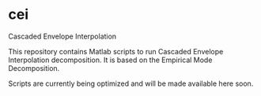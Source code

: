 # cei
Cascaded Envelope Interpolation

This repository contains Matlab scripts to run Cascaded Envelope Interpolation decomposition.
It is based on the Empirical Mode Decomposition.

Scripts are currently being optimized and will be made available here soon.
